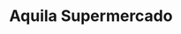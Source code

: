 ---
title: "Aquila Supermercado"
url: /ciudad-autonoma-de-buenos-aires/aquila-supermercado/
shop: Supermarkt
---